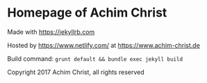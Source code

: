 # Homepage of Achim Christ

Made with https://jekyllrb.com

Hosted by https://www.netlify.com/ at https://www.achim-christ.de

Build command: `grunt default && bundle exec jekyll build`

Copyright 2017 Achim Christ, all rights reserved
